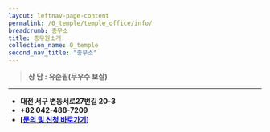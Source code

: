```yaml
---
layout: leftnav-page-content
permalink: /0_temple/temple_office/info/
breadcrumb: 종무소
title: 종무원소개
collection_name: 0_temple
second_nav_title: "종무소"
---
```



> **상    담 : 유순필(무우수 보살)** <br>

---

* **대전 서구 변동서로27번길 20-3**
* **+82 042-488-7209**
* **[[<span style="color:blue">문의 및 신청 바로가기</span>] ](/0_temple/temple_office/questions/)**

